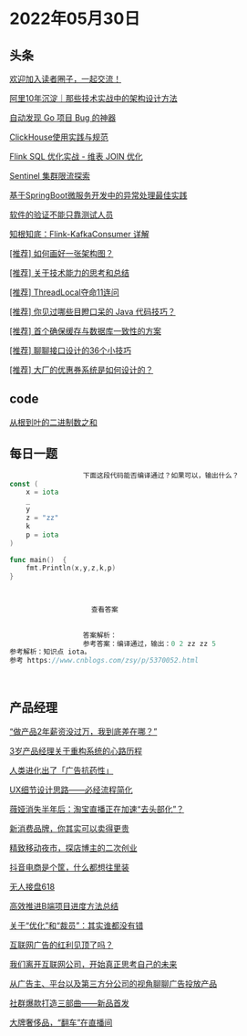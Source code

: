 # 2022年05月30日
## 头条

[欢迎加入读者圈子，一起交流！](https://toutiao.io/k/mv211dm)

[阿里10年沉淀｜那些技术实战中的架构设计方法](https://toutiao.io/k/e9vlh55)

[自动发现 Go 项目 Bug 的神器](https://toutiao.io/k/tkj5eox)

[ClickHouse使用实践与规范](https://toutiao.io/k/3xcqu8e)

[Flink SQL 优化实战 - 维表 JOIN 优化](https://toutiao.io/k/91w40f2)

[Sentinel 集群限流探索](https://toutiao.io/k/5owj9s1)

[基于SpringBoot微服务开发中的异常处理最佳实践](https://toutiao.io/k/4obojm6)

[软件的验证不能只靠测试人员](https://toutiao.io/k/p7cr4lt)

[知根知底：Flink-KafkaConsumer 详解](https://toutiao.io/k/4bhci0n)

[[推荐] 如何画好一张架构图？](https://toutiao.io/k/bu1pi73)

[[推荐] 关于技术能力的思考和总结](https://toutiao.io/k/jo2jtja)

[[推荐] ThreadLocal夺命11连问](https://toutiao.io/k/p8lpi5z)

[[推荐] 你见过哪些目瞪口呆的 Java 代码技巧？](https://toutiao.io/k/avsba7r)

[[推荐] 首个确保缓存与数据库一致性的方案](https://toutiao.io/k/imjqbp3)

[[推荐] 聊聊接口设计的36个小技巧](https://toutiao.io/k/yqm776v)

[[推荐] 大厂的优惠券系统是如何设计的？](https://toutiao.io/k/8v764sx)



## code

[从根到叶的二进制数之和](https://leetcode.cn/problems/sum-of-root-to-leaf-binary-numbers)



## 每日一题

```go
                  下面这段代码能否编译通过？如果可以，输出什么？
const (
	x = iota
	_
	y
	z = "zz"
	k 
	p = iota
)

func main()  {
	fmt.Println(x,y,z,k,p)
}


                  
                    查看答案
                  
                
                  答案解析：
                  参考答案：编译通过，输出：0 2 zz zz 5
参考解析：知识点 iota。
参考 https://www.cnblogs.com/zsy/p/5370052.html

                
```


## 产品经理

[“做产品2年薪资没过万，我到底差在哪？”](http://www.woshipm.com/online/5448690.html)

[3岁产品经理关于重构系统的心路历程](http://www.woshipm.com/pmd/5439366.html)

[人类进化出了「广告抗药性」](http://www.woshipm.com/marketing/5461380.html)

[UX细节设计思路——必经流程简化](http://www.woshipm.com/pd/5462064.html)

[薇娅消失半年后：淘宝直播正在加速“去头部化”？](http://www.woshipm.com/it/5459242.html)

[新消费品牌，你其实可以卖得更贵](http://www.woshipm.com/marketing/5461741.html)

[精致移动夜市，探店博主的二次创业](http://www.woshipm.com/chuangye/5461219.html)

[抖音电商是个筐，什么都想往里装](http://www.woshipm.com/operate/5460210.html)

[无人接盘618](http://www.woshipm.com/it/5461777.html)

[高效推进B端项目进度方法总结](http://www.woshipm.com/operate/5461980.html)

[关于“优化”和“裁员”：其实谁都没有错](http://www.woshipm.com/it/5461953.html)

[互联网广告的红利见顶了吗？](http://www.woshipm.com/it/5461825.html)

[我们离开互联网公司，开始真正思考自己的未来](http://www.woshipm.com/it/5461690.html)

[从广告主、平台以及第三方分公司的视角聊聊广告投放产品](http://www.woshipm.com/pd/5461140.html)

[社群爆款打造三部曲——新品首发](http://www.woshipm.com/marketing/5461739.html)

[大牌奢侈品，“翻车”在直播间](http://www.woshipm.com/marketing/5458551.html)


